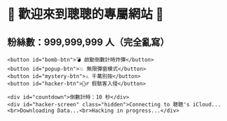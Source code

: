 <!DOCTYPE html>
<html lang="zh-TW">
<head>
    <meta charset="UTF-8">
    <meta name="viewport" content="width=device-width, initial-scale=1.0">
    <title>聰聰的全球粉絲後援會</title>
    <link rel="stylesheet" href="style.css">
    <script src="script.js" defer></script>
</head>
<body>
    <h1>🎉 歡迎來到聰聰的專屬網站 🎉</h1>
    <h2>粉絲數：<span id="fans">999,999,999</span> 人（完全亂寫）</h2>

    <button id="bomb-btn">💣 啟動倒數計時炸彈</button>
    <button id="popup-btn">💥 無限彈窗模式</button>
    <button id="mystery-btn">⚠️ 千萬別按</button>
    <button id="hacker-btn">🕵️‍♂️ 假駭客入侵</button>

    <div id="countdown">倒數計時：10 秒</div>
    <div id="hacker-screen" class="hidden">Connecting to 聰聰's iCloud...<br>Downloading Data...<br>Hacking in progress...</div>
</body>
</html>
